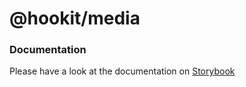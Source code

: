 # @hookit/media

### Documentation

Please have a look at the documentation on [Storybook](https://hookit-storybook.vercel.app/)
